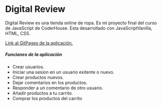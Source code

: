 # Digital Review

Digital Review es una tienda online de ropa. Es mi proyecto final del curso de JavaScript de CoderHouse. Esta desarrollado con JavaScriptVanilla, HTML, CSS.

[Link al GitPages de la aplicación.](https://manudiiez.github.io/digital-review/)

##### Funciones de la aplicación

- Crear usuarios.
- Iniciar una sesion en un usuario exitente o nuevo.
- Crear productos nuevos.
- Dejar comentarios en los productos.
- Responder a un comentario de otro usuario.
- Añadir productos a tu carrito.
- Comprar los productos del carrito

